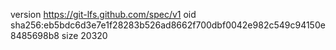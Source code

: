 version https://git-lfs.github.com/spec/v1
oid sha256:eb5bdc6d3e7e1f28283b526ad8662f700dbf0042e982c549c94150e8485698b8
size 20320
